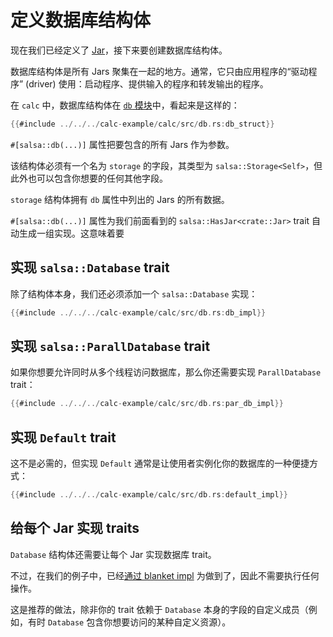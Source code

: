 # 定义数据库结构体

现在我们已经定义了 [Jar](./jar.md)，接下来要创建数据库结构体。

数据库结构体是所有 Jars 聚集在一起的地方。通常，它只由应用程序的“驱动程序” (driver)
使用：启动程序、提供输入的程序和转发输出的程序。

在 `calc` 中，数据库结构体在 [`db` 模块]中，看起来是这样的：

[`db` 模块]: https://github.com/salsa-rs/salsa/blob/master/calc-example/calc/src/db.rs

```rust
{{#include ../../../calc-example/calc/src/db.rs:db_struct}}
```

`#[salsa::db(...)]` 属性把要包含的所有 Jars 作为参数。

该结构体必须有一个名为 `storage` 的字段，其类型为 `salsa::Storage<Self>`，但此外也可以包含你想要的任何其他字段。

`storage` 结构体拥有 `db` 属性中列出的 Jars 的所有数据。

`#[salsa::db(...)]` 属性为我们前面看到的 `salsa::HasJar<crate::Jar>` trait 自动生成一组实现。这意味着要

## 实现 `salsa::Database` trait

除了结构体本身，我们还必须添加一个 `salsa::Database` 实现：

```rust
{{#include ../../../calc-example/calc/src/db.rs:db_impl}}
```

## 实现 `salsa::ParallDatabase` trait

如果你想要允许同时从多个线程访问数据库，那么你还需要实现 `ParallDatabase` trait：

```rust
{{#include ../../../calc-example/calc/src/db.rs:par_db_impl}}
```

## 实现 `Default` trait

这不是必需的，但实现 `Default` 通常是让使用者实例化你的数据库的一种便捷方式：

```rust
{{#include ../../../calc-example/calc/src/db.rs:default_impl}}
```

## 给每个 Jar 实现 traits

`Database` 结构体还需要让每个 Jar 实现数据库 trait。

不过，在我们的例子中，已经[通过 blanket impl] 为做到了，因此不需要执行任何操作。

这是推荐的做法，除非你的 trait 依赖于 `Database` 本身的字段的自定义成员（例如，有时 `Database` 包含你想要访问的某种自定义资源）。

[通过 blanket impl]: jar.html#给-jar-实现数据库-trait

